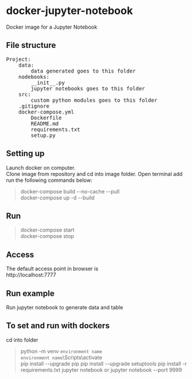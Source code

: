 # docker-jupyter-notebook
Docker image for a Jupyter Notebook <br >

## File structure
<pre>
Project:
    data:
        data generated goes to this folder
    nodebooks:
        __init__.py
        jupyter notebooks goes to this folder
    src:
        custom python modules goes to this folder
    .gitignore
    docker-compose.yml
        Dockerfile
        README.md
        requirements.txt
        setup.py
</pre>
## Setting up
Launch docker on computer.<br >
Clone image from repository and cd into image folder. Open terminal add run the following commands below: 
 > docker-compose build --no-cache --pull <br >
 > docker-compose up -d --build <br >

## Run
 > docker-compose start <br >
 > docker-compose stop <br >
## Access
The default access point in browser is <br >
http://localhost:7777 <br >

## Run example
Run jupyter notebook to generate data and table

## To set and run with dockers
cd into folder <br >
> python -m venv `environment name` <br >
> `environment name`\Scripts\activate <br >
> pip install --upgrade pip 
> pip install --upgrade setuptools
> pip install -r requirements.txt
> jupyter notebook
or
> jupyter notebook --port 9999
